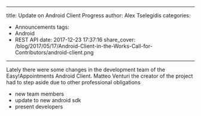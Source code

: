 ---
title: Update on Android Client Progress
author: Alex Tselegidis
categories:
  - Announcements
tags:
  - Android
  - REST API
 date: 2017-12-23 17:37:16
 share_cover: /blog/2017/05/17/Android-Client-in-the-Works-Call-for-Contributors/android-client.png
 ---
 
 Lately there were some changes in the development team of the Easy!Appointments Android Client. Matteo Venturi the creator of the project had to step aside due to other professional obligations
 
 + new team members 
 + update to new android sdk 
 + present developers 
  